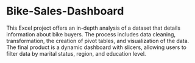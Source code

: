 # Bike-Sales-Dashboard
This Excel project offers an in-depth analysis of a dataset that details information about bike buyers. The process includes data cleaning, transformation, the creation of pivot tables, and visualization of the data. The final product is a dynamic dashboard with slicers, allowing users to filter data by marital status, region, and education level.
